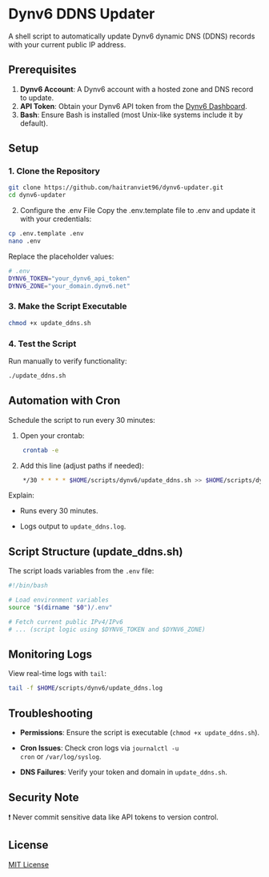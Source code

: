 # Dynv6 DDNS Updater

A shell script to automatically update Dynv6 dynamic DNS (DDNS) records with your current public IP address.

## Prerequisites

1. **Dynv6 Account**: A Dynv6 account with a hosted zone and DNS record to update.
2. **API Token**: Obtain your Dynv6 API token from the [Dynv6 Dashboard](https://dynv6.com/).
3. **Bash**: Ensure Bash is installed (most Unix-like systems include it by default).

## Setup

### 1. Clone the Repository
```bash
git clone https://github.com/haitranviet96/dynv6-updater.git
cd dynv6-updater
```

2. Configure the .env File
Copy the .env.template file to .env and update it with your credentials:

```bash
cp .env.template .env
nano .env
```

Replace the placeholder values:

```sh
# .env
DYNV6_TOKEN="your_dynv6_api_token"
DYNV6_ZONE="your_domain.dynv6.net"
```

### 3. Make the Script Executable

```sh
chmod +x update_ddns.sh
```

### 4. Test the Script

Run manually to verify functionality:

```sh
./update_ddns.sh
```

Automation with Cron
--------------------

Schedule the script to run every 30 minutes:

1.  Open your crontab:

```sh
    crontab -e
```

2.  Add this line (adjust paths if needed):

```sh
    */30 * * * * $HOME/scripts/dynv6/update_ddns.sh >> $HOME/scripts/dynv6/update_ddns.log 2>&1
```

Explain:

- Runs every 30 minutes.

- Logs output to `update_ddns.log`.

Script Structure (update_ddns.sh)
---------------------------------

The script loads variables from the `.env` file:

```bash
#!/bin/bash

# Load environment variables
source "$(dirname "$0")/.env"

# Fetch current public IPv4/IPv6
# ... (script logic using $DYNV6_TOKEN and $DYNV6_ZONE)
```

Monitoring Logs
---------------

View real-time logs with `tail`:

```sh
tail -f $HOME/scripts/dynv6/update_ddns.log
```

Troubleshooting
---------------

-   **Permissions**: Ensure the script is executable (`chmod +x update_ddns.sh`).

-   **Cron Issues**: Check cron logs via `journalctl -u cron` or `/var/log/syslog`.

-   **DNS Failures**: Verify your token and domain in `update_ddns.sh`.

Security Note
-------------

❗ Never commit sensitive data like API tokens to version control.

License
-------

[MIT License](https://chat.deepseek.com/a/chat/s/LICENSE)